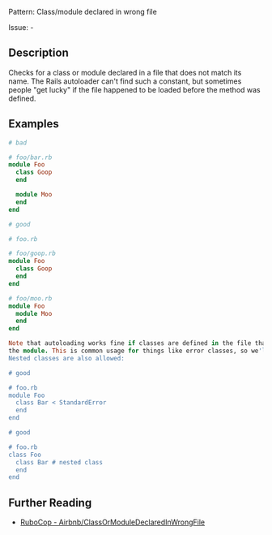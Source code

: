 Pattern: Class/module declared in wrong file

Issue: -

## Description

Checks for a class or module declared in a file that does not match its name. The Rails autoloader can't find such a constant, but sometimes people "get lucky" if the file happened to be loaded before the method was defined.

## Examples

```ruby
# bad

# foo/bar.rb
module Foo
  class Goop
  end

  module Moo
  end
end

# good

# foo.rb

# foo/goop.rb
module Foo
  class Goop
  end
end

# foo/moo.rb
module Foo
  module Moo
  end
end

Note that autoloading works fine if classes are defined in the file that defines
the module. This is common usage for things like error classes, so we'll allow it.
Nested classes are also allowed:

# good

# foo.rb
module Foo
  class Bar < StandardError
  end
end

# good

# foo.rb
class Foo
  class Bar # nested class
  end
end
```

## Further Reading

* [RuboCop - Airbnb/ClassOrModuleDeclaredInWrongFile](https://github.com/airbnb/ruby/blob/master/rubocop-airbnb/lib/rubocop/cop/airbnb/class_or_module_declared_in_wrong_file.rb)
